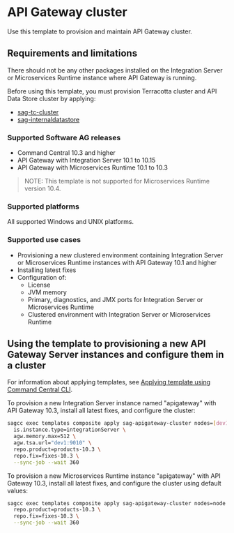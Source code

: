 <!-- Copyright 2013 - 2018 Software AG, Darmstadt, Germany and/or its licensors

   SPDX-License-Identifier: Apache-2.0

    Licensed under the Apache License, Version 2.0 (the "License");

    you may not use this file except in compliance with the License.

    You may obtain a copy of the License at

        http://www.apache.org/licenses/LICENSE-2.0

    Unless required by applicable law or agreed to in writing, software

    distributed under the License is distributed on an "AS IS" BASIS,

     WITHOUT WARRANTIES OR CONDITIONS OF ANY KIND, either express or implied.

     See the License for the specific language governing permissions and

     limitations under the License.                                                  

-->

# API Gateway cluster

Use this template to provision and maintain API Gateway cluster.

## Requirements and limitations

There should not be any other packages installed on the Integration Server or Microservices Runtime instance where API Gateway is running.

Before using this template, you must provision Terracotta cluster and API Data Store cluster by applying:
* [sag-tc-cluster](../sag-tc-cluster/)
* [sag-internaldatastore](../sag-internaldatastore/)

### Supported Software AG releases

* Command Central 10.3 and higher
* API Gateway with Integration Server 10.1 to 10.15
* API Gateway with Microservices Runtime 10.1 to 10.3
> NOTE: This template is not supported for Microservices Runtime version 10.4.

### Supported platforms

All supported Windows and UNIX platforms.

### Supported use cases

* Provisioning a new clustered environment containing Integration Server or Microservices Runtime instances with API Gateway 10.1 and higher
* Installing latest fixes
* Configuration of:
  * License
  * JVM memory
  * Primary, diagnostics, and JMX ports for Integration Server or Microservices Runtime
  * Clustered environment with Integration Server or Microservices Runtime

## Using the template to provisioning a new API Gateway Server instances and configure them in a cluster

For information about applying templates, see [Applying template using Command Central CLI](https://github.com/SoftwareAG/sagdevops-templates/wiki/Using-default-templates#applying-template-using-command-central-cli).

To provision a new Integration Server instance named "apigateway" with API Gateway 10.3, install all latest fixes, and configure the cluster:

```bash
sagcc exec templates composite apply sag-apigateway-cluster nodes=[dev1,dev2] \
  is.instance.type=integrationServer \
  agw.memory.max=512 \ 
  agw.tsa.url="dev1:9010" \
  repo.product=products-10.3 \
  repo.fix=fixes-10.3 \
  --sync-job --wait 360
```

To provision a new Microservices Runtime instance "apigateway" with API Gateway 10.3, install all latest fixes, and configure the cluster using default values:

```bash
sagcc exec templates composite apply sag-apigateway-cluster nodes=node \
  repo.product=products-10.3 \
  repo.fix=fixes-10.3 \
  --sync-job --wait 360
```
